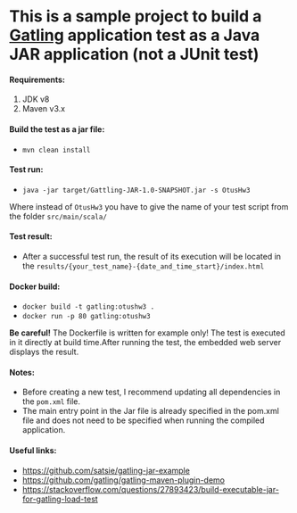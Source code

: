 # This is a sample project to build a [Gatling](https://gatling.io) application test as a Java JAR application (not a JUnit test)





#### Requirements:

1. JDK v8
2. Maven v3.x

#### Build the test as a jar file:

- `mvn clean install` 

#### Test run:

- `java -jar target/Gattling-JAR-1.0-SNAPSHOT.jar -s OtusHw3`

Where instead of `OtusHw3` you have to give the name of your test script from the folder `src/main/scala/`

#### Test result:

- After a successful test run, the result of its execution will be located in the `results/{your_test_name}-{date_and_time_start}/index.html`

#### Docker build:

- `docker build -t gatling:otushw3 .`
- `docker run -p 80 gatling:otushw3`

**Be careful!**
The Dockerfile is written for example only! The test is executed in it directly at build time.After running the test, the embedded web server displays the result.



#### Notes:

- Before creating a new test, I recommend updating all dependencies in the `pom.xml` file.
- The main entry point in the Jar file is already specified in the pom.xml file and does not need to be specified when running the compiled application.

#### Useful links:

- https://github.com/satsie/gatling-jar-example
- https://github.com/gatling/gatling-maven-plugin-demo
- https://stackoverflow.com/questions/27893423/build-executable-jar-for-gatling-load-test